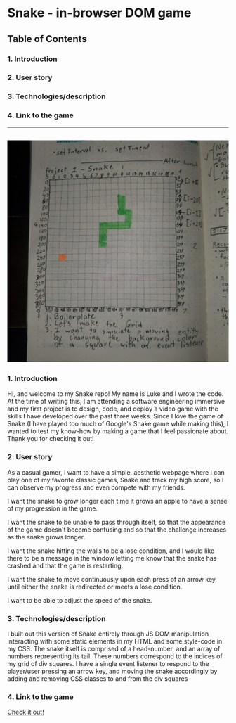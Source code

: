 # Snake - in-browser DOM game

## Table of Contents
### 1. Introduction
### 2. User story
### 3. Technologies/description
### 4. Link to the game

---------------------------------------------------------
![First sketch of Snake](firstsketchofsnake.jpg)
---------------------------------------------------------

### 1. Introduction
Hi, and welcome to my Snake repo! My name is Luke and I wrote the code. At the time of writing this, I am attending a software engineering immersive and my first project is to design, code, and deploy a video game with the skills I have developed over the past three weeks. Since I love the game of Snake (I have played too much of Google's Snake game while making this), I wanted to test my know-how by making a game that I feel passionate about. Thank you for checking it out!

### 2. User story
As a casual gamer, I want to have a simple, aesthetic webpage where I can play one of my favorite classic games, Snake and track my high score, so I can observe my progress and even compete with my friends.

I want the snake to grow longer each time it grows an apple to have a sense of my progression in the game.

I want the snake to be unable to pass through itself, so that the appearance of the game doesn't become confusing and so that the challenge increases as the snake grows longer.

I want the snake hitting the walls to be a lose condition, and I would like there to be a message in the window letting me know that the snake has crashed and that the game is restarting.

I want the snake to move continuously upon each press of an arrow key, until either the snake is redirected or meets a lose condition.

I want to be able to adjust the speed of the snake.

### 3. Technologies/description
I built out this version of Snake entirely through JS DOM manipulation interacting with some static elements in my HTML and some style-code in my CSS. The snake itself is comprised of a head-number, and an array of numbers representing its tail. These numbers correspond to the indices of my grid of div squares. I have a single event listener to respond to the player/user pressing an arrow key, and moving the snake accordingly by adding and removing CSS classes to and from the div squares

### 4. Link to the game
[Check it out!](https://guantanamobosch.github.io/SEI-Project1-Snake-Game/)